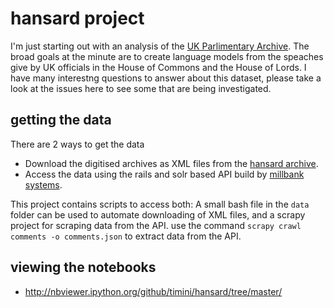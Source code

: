 # hansard project

I'm just starting out with an analysis of the [UK Parlimentary Archive](http://www.hansard-archive.parliament.uk/). The broad goals at the minute are to create language models from the speaches give by UK officials in the House of Commons and the House of Lords. I have many interestng questions to answer about this dataset, please take a look at the issues here to see some that are being investigated.

## getting the data

There are 2 ways to get the data

 - Download the digitised archives as XML files from the [hansard archive](http://www.hansard-archive.parliament.uk/).
 - Access the data using the rails and solr based API build by [millbank systems](http://hansard.millbanksystems.com/).

This project contains scripts to access both: A small bash file in the `data` folder can be used to automate downloading of XML files, and a scrapy project for scraping data from the API. use the command `scrapy crawl comments -o comments.json` to extract data from the API.

## viewing the notebooks

- http://nbviewer.ipython.org/github/timini/hansard/tree/master/
